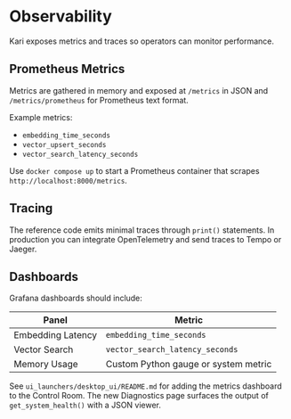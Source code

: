 # Observability

Kari exposes metrics and traces so operators can monitor performance.

## Prometheus Metrics

Metrics are gathered in memory and exposed at `/metrics` in JSON and `/metrics/prometheus` for Prometheus text format.

Example metrics:

- `embedding_time_seconds`
- `vector_upsert_seconds`
- `vector_search_latency_seconds`

Use `docker compose up` to start a Prometheus container that scrapes `http://localhost:8000/metrics`.

## Tracing

The reference code emits minimal traces through `print()` statements. In production you can integrate OpenTelemetry and send traces to Tempo or Jaeger.

## Dashboards

Grafana dashboards should include:

| Panel | Metric |
| ----- | ------ |
| Embedding Latency | `embedding_time_seconds` |
| Vector Search     | `vector_search_latency_seconds` |
| Memory Usage      | Custom Python gauge or system metric |

See `ui_launchers/desktop_ui/README.md` for adding the metrics dashboard to the Control Room.
The new Diagnostics page surfaces the output of `get_system_health()` with a JSON viewer.
